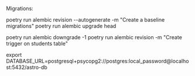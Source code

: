 Migrations:

poetry run alembic revision --autogenerate -m "Create a baseline migrations"
poetry run alembic upgrade head

poetry run alembic downgrade -1
poetry run alembic revision -m "Create trigger on students table"


export DATABASE_URL=postgresql+psycopg2://postgres:local_password@localhost:5432/astro-db